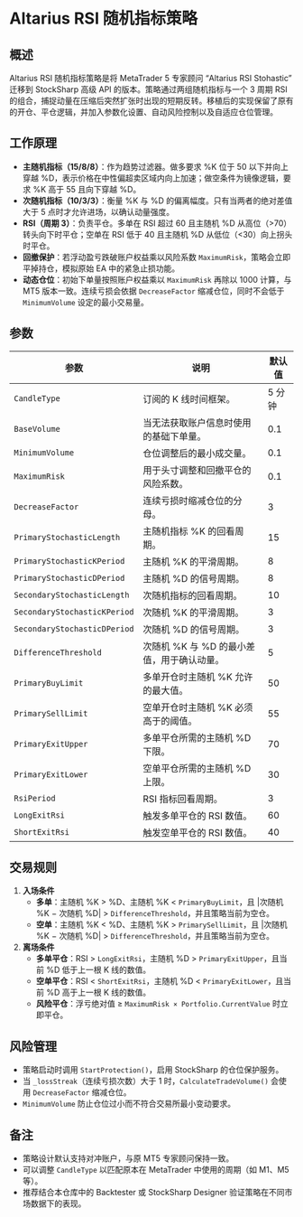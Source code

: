 # Altarius RSI 随机指标策略

## 概述
Altarius RSI 随机指标策略是将 MetaTrader 5 专家顾问 “Altarius RSI Stohastic” 迁移到 StockSharp 高级 API 的版本。策略通过两组随机指标与一个 3 周期 RSI 的组合，捕捉动量在压缩后突然扩张时出现的短期反转。移植后的实现保留了原有的开仓、平仓逻辑，并加入参数化设置、自动风险控制以及自适应仓位管理。

## 工作原理
- **主随机指标（15/8/8）**：作为趋势过滤器。做多要求 %K 位于 50 以下并向上穿越 %D，表示价格在中性偏超卖区域内向上加速；做空条件为镜像逻辑，要求 %K 高于 55 且向下穿越 %D。
- **次随机指标（10/3/3）**：衡量 %K 与 %D 的偏离幅度。只有当两者的绝对差值大于 5 点时才允许进场，以确认动量强度。
- **RSI（周期 3）**：负责平仓。多单在 RSI 超过 60 且主随机 %D 从高位（>70）转头向下时平仓；空单在 RSI 低于 40 且主随机 %D 从低位（<30）向上拐头时平仓。
- **回撤保护**：若浮动盈亏跌破账户权益乘以风险系数 `MaximumRisk`，策略会立即平掉持仓，模拟原始 EA 中的紧急止损功能。
- **动态仓位**：初始下单量按照账户权益乘以 `MaximumRisk` 再除以 1000 计算，与 MT5 版本一致。连续亏损会依据 `DecreaseFactor` 缩减仓位，同时不会低于 `MinimumVolume` 设定的最小交易量。

## 参数
| 参数 | 说明 | 默认值 |
| --- | --- | --- |
| `CandleType` | 订阅的 K 线时间框架。 | 5 分钟 |
| `BaseVolume` | 当无法获取账户信息时使用的基础下单量。 | 0.1 |
| `MinimumVolume` | 仓位调整后的最小成交量。 | 0.1 |
| `MaximumRisk` | 用于头寸调整和回撤平仓的风险系数。 | 0.1 |
| `DecreaseFactor` | 连续亏损时缩减仓位的分母。 | 3 |
| `PrimaryStochasticLength` | 主随机指标 %K 的回看周期。 | 15 |
| `PrimaryStochasticKPeriod` | 主随机 %K 的平滑周期。 | 8 |
| `PrimaryStochasticDPeriod` | 主随机 %D 的信号周期。 | 8 |
| `SecondaryStochasticLength` | 次随机指标的回看周期。 | 10 |
| `SecondaryStochasticKPeriod` | 次随机 %K 的平滑周期。 | 3 |
| `SecondaryStochasticDPeriod` | 次随机 %D 的信号周期。 | 3 |
| `DifferenceThreshold` | 次随机 %K 与 %D 的最小差值，用于确认动量。 | 5 |
| `PrimaryBuyLimit` | 多单开仓时主随机 %K 允许的最大值。 | 50 |
| `PrimarySellLimit` | 空单开仓时主随机 %K 必须高于的阈值。 | 55 |
| `PrimaryExitUpper` | 多单平仓所需的主随机 %D 下限。 | 70 |
| `PrimaryExitLower` | 空单平仓所需的主随机 %D 上限。 | 30 |
| `RsiPeriod` | RSI 指标回看周期。 | 3 |
| `LongExitRsi` | 触发多单平仓的 RSI 数值。 | 60 |
| `ShortExitRsi` | 触发空单平仓的 RSI 数值。 | 40 |

## 交易规则
1. **入场条件**
   - **多单**：主随机 %K > %D、主随机 %K < `PrimaryBuyLimit`，且 |次随机 %K − 次随机 %D| > `DifferenceThreshold`，并且策略当前为空仓。
   - **空单**：主随机 %K < %D、主随机 %K > `PrimarySellLimit`，且 |次随机 %K − 次随机 %D| > `DifferenceThreshold`，并且策略当前为空仓。
2. **离场条件**
   - **多单平仓**：RSI > `LongExitRsi`，主随机 %D > `PrimaryExitUpper`，且当前 %D 低于上一根 K 线的数值。
   - **空单平仓**：RSI < `ShortExitRsi`，主随机 %D < `PrimaryExitLower`，且当前 %D 高于上一根 K 线的数值。
   - **风险平仓**：浮亏绝对值 ≥ `MaximumRisk × Portfolio.CurrentValue` 时立即平仓。

## 风险管理
- 策略启动时调用 `StartProtection()`，启用 StockSharp 的仓位保护服务。
- 当 `_lossStreak`（连续亏损次数）大于 1 时，`CalculateTradeVolume()` 会使用 `DecreaseFactor` 缩减仓位。
- `MinimumVolume` 防止仓位过小而不符合交易所最小变动要求。

## 备注
- 策略设计默认支持对冲账户，与原 MT5 专家顾问保持一致。
- 可以调整 `CandleType` 以匹配原本在 MetaTrader 中使用的周期（如 M1、M5 等）。
- 推荐结合本仓库中的 Backtester 或 StockSharp Designer 验证策略在不同市场数据下的表现。
